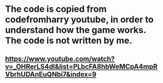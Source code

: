 # The code is copied from codefromharry youtube, in order to understand how the game works. The code is not written by me. 
## https://www.youtube.com/watch?v=_OHRerLS4dI&list=PLbcFA8hbWeMCpA4mpRVbrhUDAnEuQNbi7&index=9